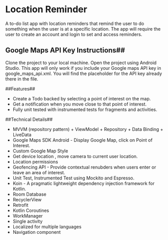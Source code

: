 # Location Reminder
A to-do list app with location reminders that remind the user to do something when the user is at a specific location. The app will require the user to create an account and login to set and access reminders.

## Google Maps API Key Instructions##
Clone the project to your local machine. Open the project using Android Studio. This app will only work if you include your Google maps API key in google_maps_api.xml. You will find the placeholder for the API key already there in the file.

##Features##
* Create a Todo backed by selecting a point of interest on the map.
* Get a notification when you move close to that point of interest.
* Fully unit tested with instrumented tests for fragments and activities.

##Technical Details##
* MVVM (repository pattern) + ViewModel + Repository + Data Binding + LiveData
* Google Maps SDK Android - Display Google Map, click on Point of Interest.
* Custom Google Map Style
* Get device location , move camera to current user location.
* Location permissions
* Geofencing API - Provide contextual renubders when users enter or leave an area of interest.
* Unit Test, Instrumented Test using Mockito and Espresso.
* Koin - A pragmatic lightweight dependency injection framework for Kotlin.
* Room Database
* RecyclerView
* Retrofit
* Kotlin Coroutines
* WorkManager
* Single activity
* Localized for multiple languages
* Navigation component
